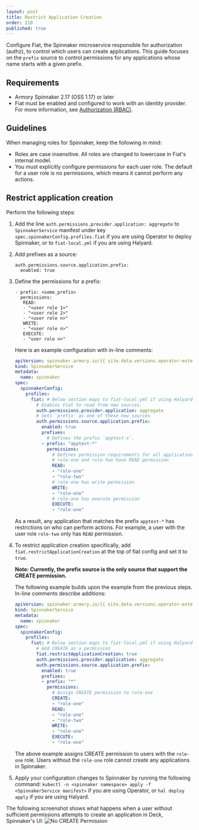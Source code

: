 ```yaml
---
layout: post
title: Restrict Application Creation
order: 210
published: true
---
```


Configure Fiat, the Spinnaker microservice responsible for authorization (authz), to control which users can create applications. This guide focuses on the `prefix` source to control permissions for any applications whose name starts with a given prefix. 

## Requirements

* Armory Spinnaker 2.17 (OSS 1.17) or later
* Fiat must be enabled and configured to work with an identity provider. For more information, see [Authorization (RBAC)](https://www.spinnaker.io/setup/security/authorization/). 

## Guidelines

When managing roles for Spinnaker, keep the following in mind:
* Roles are case insensitive. All roles are changed to lowercase in Fiat's internal model.
* You must explicitly configure permissions for each user role. The default for a user role is no permissions, which means it cannot perform any actions.


## Restrict application creation

Perform the following steps:

1. Add the line `auth.permissions.provider.application: aggregate` to `SpinnakerService` manifest under key `spec.spinnakerConfig.profiles.fiat` if you are using Operator to deploy Spinnaker, or to `fiat-local.yml` if you are using Halyard.
2. Add prefixes as a source:

    ```
    auth.permissions.source.application.prefix:
      enabled: true
    ```
3. Define the permissions for a prefix:
    
    ```
    - prefix: <some_prefix>
      permissions:
       READ:
       - "<user role 1>"
       - "<user role 2>"
       - "<user role n>"
       WRITE:
       - "<user role n>"
       EXECUTE:
       - "user role n>"
   ```
   
    Here is an example configuration with in-line comments:

    ```yaml
    apiVersion: spinnaker.armory.io/{{ site.data.versions.operator-extended-crd-version }}
    kind: SpinnakerService
    metadata:
      name: spinnaker
    spec:
      spinnakerConfig:  
        profiles:
          fiat: # Below section maps to fiat-local.yml if using Halyard
            # Enables Fiat to read from new sources.
            auth.permissions.provider.application: aggregate
            # Sets `prefix` as one of these new sources
            auth.permissions.source.application.prefix:
              enabled: true
              prefixes:
                # Defines the prefix `apptest-x`. 
              - prefix: "apptest-*"
                permissions:
                  # Defines permission requirements for all applications that match the prefix `apptest-*` based on roles.
                  # role-one and role-two have READ permission 
                  READ:
                  - "role-one"
                  - "role-two"
                  # role-one has write permission
                  WRITE:
                  - "role-one"
                  # role-one has execute permission
                  EXECUTE:
                  - "role-one"
    ```

    As a result, any application that matches the prefix `apptest-*` has restrictions on who can perform actions. For example, a user with the user role `role-two` only has `READ` permission.<br>

4. To restrict application creation specifically, add `fiat.restrictApplicationCreation` at the top of fiat config and set it to `true`.

    **Note: Currently, the prefix source is the only source that support the CREATE permission.**

    The following example builds upon the example from the previous steps. In-line comments describe additions:

    ```yaml
    apiVersion: spinnaker.armory.io/{{ site.data.versions.operator-extended-crd-version }}
    kind: SpinnakerService
    metadata:
      name: spinnaker
    spec:
      spinnakerConfig:  
        profiles:
          fiat: # Below section maps to fiat-local.yml if using Halyard
            # Add CREATE as a permission
            fiat.restrictApplicationCreation: true
            auth.permissions.provider.application: aggregate
            auth.permissions.source.application.prefix:
              enabled: true
              prefixes:
              - prefix: "*"
                permissions:
                  # Assign CREATE permission to role-one
                  CREATE:
                  - "role-one"
                  READ:
                  - "role-one"
                  - "role-two"
                  WRITE:
                  - "role-one"
                  EXECUTE:
                  - "role-one"
    ```

    The above example assigns CREATE permission to users with the `role-one` role. Users without the `role-one` role cannot create any applications in Spinnaker.

5. Apply your configuration changes to Spinnaker by running the following command: `kubectl -n <spinnaker namespace> apply -f <SpinnakerService manifest>` if you are using Operator, or `hal deploy apply` if you are using Halyard.

The following screenshot shows what happens when a user without sufficient permissions attempts to create an application in Deck, Spinnaker's UI: 
![No CREATE Permission](/assets/images/authz_create_permission.png)
